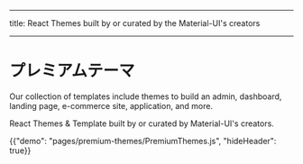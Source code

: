 * * *

title: React Themes built by or curated by the Material-UI's creators

* * *

# プレミアムテーマ

<p class="description">Our collection of templates include themes to build an admin, dashboard, landing page, e-commerce site, application, and more.</p>

React Themes & Template built by or curated by Material-UI's creators.

{{"demo": "pages/premium-themes/PremiumThemes.js", "hideHeader": true}}